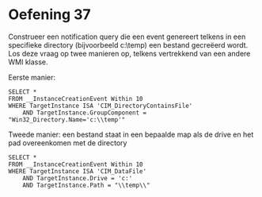# Oefening 37

Construeer een notification query die een event genereert telkens in een specifieke directory (bijvoorbeeld c:\temp) een bestand gecreëerd wordt. Los deze vraag op twee manieren op, telkens vertrekkend van een andere WMI klasse.

Eerste manier:

```
SELECT * 
FROM __InstanceCreationEvent Within 10
WHERE TargetInstance ISA 'CIM_DirectoryContainsFile'
	AND TargetInstance.GroupComponent = "Win32_Directory.Name='c:\\temp'"
```

Tweede manier: een bestand staat in een bepaalde map als de drive en het pad overeenkomen met de directory

```
SELECT *
FROM __InstanceCreationEvent Within 10
WHERE TargetInstance ISA 'CIM_DataFile'
	AND TargetInstance.Drive = 'c:'
	AND TargetInstance.Path = "\\temp\\"

```